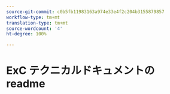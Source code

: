 ```yaml
---
source-git-commit: c0b5fb11983163a974e33e4f2c204b3155879857
workflow-type: tm+mt
translation-type: tm+mt
source-wordcount: '4'
ht-degree: 100%

---
```


# ExC テクニカルドキュメントの readme

